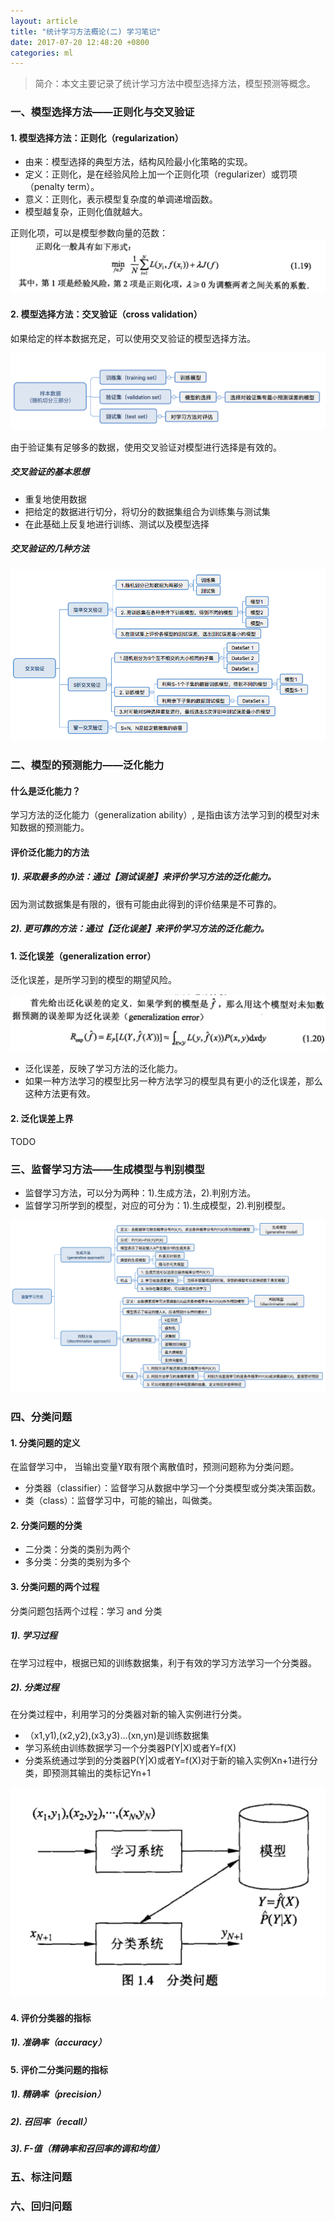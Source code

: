 ```yaml
---
layout: article 
title: "统计学习方法概论(二) 学习笔记"
date: 2017-07-20 12:48:20 +0800
categories: ml
---
```

>简介：本文主要记录了统计学习方法中模型选择方法，模型预测等概念。

### 一、模型选择方法——正则化与交叉验证

#### 1. 模型选择方法：正则化（regularization）

- 由来：模型选择的典型方法，结构风险最小化策略的实现。
- 定义：正则化，是在经验风险上加一个正则化项（regularizer）或罚项（penalty term）。
- 意义：正则化，表示模型复杂度的单调递增函数。
- 模型越复杂，正则化值就越大。

正则化项，可以是模型参数向量的范数：<br/>
![正则化项](https://github.com/sandysuehe/sandysuehe.github.io/blob/master/images/ml/statics_learn_2/正则化项.png?raw=true)


#### 2. 模型选择方法：交叉验证（cross validation）

如果给定的样本数据充足，可以使用交叉验证的模型选择方法。

![样本切分](https://github.com/sandysuehe/sandysuehe.github.io/blob/master/images/ml/statics_learn_2/样本切分.png?raw=true)

由于验证集有足够多的数据，使用交叉验证对模型进行选择是有效的。

##### 交叉验证的基本思想

- 重复地使用数据
- 把给定的数据进行切分，将切分的数据集组合为训练集与测试集
- 在此基础上反复地进行训练、测试以及模型选择

##### 交叉验证的几种方法

![交叉验证](https://github.com/sandysuehe/sandysuehe.github.io/blob/master/images/ml/statics_learn_2/交叉验证.png?raw=true)

### 二、模型的预测能力——泛化能力

#### 什么是泛化能力？

学习方法的泛化能力（generalization ability）, 是指由该方法学习到的模型对未知数据的预测能力。

#### 评价泛化能力的方法

##### 1). 采取最多的办法：通过【测试误差】来评价学习方法的泛化能力。

因为测试数据集是有限的，很有可能由此得到的评价结果是不可靠的。

##### 2). 更可靠的方法：通过【泛化误差】来评价学习方法的泛化能力。

#### 1. 泛化误差（generalization error）

泛化误差，是所学习到的模型的期望风险。

![泛化误差](https://github.com/sandysuehe/sandysuehe.github.io/blob/master/images/ml/statics_learn_2/泛化误差.png?raw=true)

- 泛化误差，反映了学习方法的泛化能力。
- 如果一种方法学习的模型比另一种方法学习的模型具有更小的泛化误差，那么这种方法更有效。


#### 2. 泛化误差上界

TODO

### 三、监督学习方法——生成模型与判别模型

- 监督学习方法，可以分为两种：1).生成方法，2).判别方法。
- 监督学习所学到的模型，对应的可分为：1).生成模型，2).判别模型。

![生成方法和判别方法](https://github.com/sandysuehe/sandysuehe.github.io/blob/master/images/ml/statics_learn_2/生成方法和判别方法.png?raw=true)

### 四、分类问题

#### 1. 分类问题的定义

在监督学习中， 当输出变量Y取有限个离散值时，预测问题称为分类问题。

- 分类器（classifier）：监督学习从数据中学习一个分类模型或分类决策函数。
- 类（class）：监督学习中，可能的输出，叫做类。

#### 2. 分类问题的分类

- 二分类：分类的类别为两个
- 多分类：分类的类别为多个

#### 3. 分类问题的两个过程

分类问题包括两个过程：学习 and 分类

##### 1). 学习过程

在学习过程中，根据已知的训练数据集，利于有效的学习方法学习一个分类器。

##### 2). 分类过程

在分类过程中，利用学习的分类器对新的输入实例进行分类。

- （x1,y1),(x2,y2),(x3,y3)...(xn,yn)是训练数据集
-  学习系统由训练数据学习一个分类器P(Y|X)或者Y=f(X)
-  分类系统通过学到的分类器P(Y|X)或者Y=f(X)对于新的输入实例Xn+1进行分类，即预测其输出的类标记Yn+1

![分类问题](https://github.com/sandysuehe/sandysuehe.github.io/blob/master/images/ml/statics_learn_2/分类问题.png?raw=true)

#### 4. 评价分类器的指标

##### 1). 准确率（accuracy）

#### 5. 评价二分类问题的指标

##### 1). 精确率（precision）

##### 2). 召回率（recall）

##### 3). F-值（精确率和召回率的调和均值）

### 五、标注问题

### 六、回归问题
